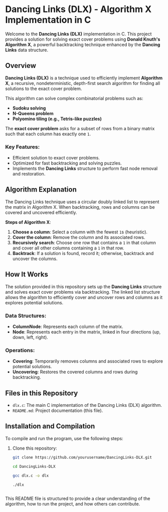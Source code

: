 # Dancing Links (DLX) - Algorithm X Implementation in C

Welcome to the **Dancing Links (DLX)** implementation in C. This project provides a solution for solving exact cover problems using **Donald Knuth's Algorithm X**, a powerful backtracking technique enhanced by the **Dancing Links** data structure.

## Overview

**Dancing Links (DLX)** is a technique used to efficiently implement **Algorithm X**, a recursive, nondeterministic, depth-first search algorithm for finding all solutions to the exact cover problem.

This algorithm can solve complex combinatorial problems such as:
- **Sudoku solving**
- **N-Queens problem**
- **Polyomino tiling (e.g., Tetris-like puzzles)**

The **exact cover problem** asks for a subset of rows from a binary matrix such that each column has exactly one `1`.

### Key Features:
- Efficient solution to exact cover problems.
- Optimized for fast backtracking and solving puzzles.
- Implements the **Dancing Links** structure to perform fast node removal and restoration.

## Algorithm Explanation

The Dancing Links technique uses a circular doubly linked list to represent the matrix in Algorithm X. When backtracking, rows and columns can be covered and uncovered efficiently.

**Steps of Algorithm X**:
1. **Choose a column**: Select a column with the fewest `1`s (heuristic).
2. **Cover the column**: Remove the column and its associated rows.
3. **Recursively search**: Choose one row that contains a `1` in that column and cover all other columns containing a `1` in that row.
4. **Backtrack**: If a solution is found, record it; otherwise, backtrack and uncover the columns.

## How It Works

The solution provided in this repository sets up the **Dancing Links** structure and solves exact cover problems via backtracking. The linked list structure allows the algorithm to efficiently cover and uncover rows and columns as it explores potential solutions.

### Data Structures:
- **ColumnNode**: Represents each column of the matrix.
- **Node**: Represents each entry in the matrix, linked in four directions (up, down, left, right).
  
### Operations:
- **Covering**: Temporarily removes columns and associated rows to explore potential solutions.
- **Uncovering**: Restores the covered columns and rows during backtracking.

## Files in this Repository

- `dlx.c`: The main C implementation of the Dancing Links (DLX) algorithm.
- `README.md`: Project documentation (this file).

## Installation and Compilation

To compile and run the program, use the following steps:

1. Clone this repository:
   ```bash
   git clone https://github.com/yourusername/DancingLinks-DLX.git

   cd DancingLinks-DLX

   gcc dlx.c -o dlx

   ./dlx



This README file is structured to provide a clear understanding of the algorithm, how to run the project, and how others can contribute.


